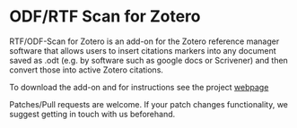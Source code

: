 ODF/RTF Scan for Zotero
============

RTF/ODF-Scan for Zotero is an add-on for the Zotero reference manager software that allows users to insert citations markers into any document saved as .odt (e.g. by software such as google docs or Scrivener) and then convert those into active Zotero citations.

To download the add-on and for instructions see the project [webpage](http://zotero-odf-scan.github.io/zotero-odf-scan/)

Patches/Pull requests are welcome. If your patch changes functionality, we suggest getting in touch with us beforehand.